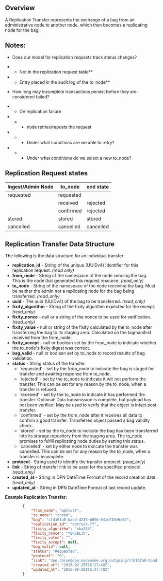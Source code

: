 ## Overview

A Replication Transfer represents the exchange of a bag from an administrative 
node to another node, which then becomes a replicating node for the bag.

## Notes:
* Does our model for replication requests track status changes?  
* + Not in the replication request table**
* + Entry placed in the audit log of the to_node**

* How long may incomplete transactions persist before they are considered failed?
* + On replication failure
* + + node retries/reposts the request
* + + Under what conditions are we able to retry?
* + + Under what conditions do we select a new to_node?

## Replication Request states

| Ingest/Admin Node| to_node | end state |
| --- | --- | --- |
| requested | requested| |
| | received | rejected |
| | confirmed | rejected |
| stored | stored | stored |
| cancelled | cancelled | cancelled |



## Replication Transfer Data Structure

The following is the data structure for an individual transfer:
* **replication_id** - String of the unique (UUIDv4) identifier for this 
   replication request. _(read only)_
* **from_node** - String of the namespace of the node sending the bag.  
   This is the node that generated this request resource. _(read_only)_
* **to_node** - String of the namespace of the node receiving the bag.  Must 
   be neither the admin nor a replicating node for the bag being transferred. _(read_only)_
* **uuid** - The uuid (UUIDv4) of the bag to be transferred. _(read_only)_
* **fixity_algorithm** - String of the fixity algorithm expected for the receipt. _(read_only)_
* **fixity_nonce** - null or a string of the nonce to be used for verification. _(read_only)_
* **fixity_value** - null or string of the fixity calculated by the to_node after transferring 
   the bag to its staging area.  Calculated on the tagmanifest received from 
   the from_node.
* **fixity_accept** - null or boolean set by the from_node to indicate whether the 
   to_node's fixity digest was correct.
* **bag_valid** - null or boolean set by to_node to record results of bag validation. 
* **status** - String status of the transfer.
    * 'requested' - set by the from_node to indicate the bag is staged for transfer 
      and awaiting response from to_node. 
    * 'rejected' - set by the to_node to indicate it will not perform the transfer. This can be set for any reason by the to_node, when a transfer is refused.
    * 'received' - set by the to_node to indicate it has performed the transfer. Optional: Data transmission is complete, but payload has not been verified. May be used to verify that the object is intact post transfer.
    * 'confirmed' - set by the from_node after it receives all data to confirm a 
      good transfer. Transferred object passed a bag validity check.
    * 'stored' - set by the to_node to indicate the bag has been transferred into 
      its storage repository from the staging area.  The to_node promises to fulfill 
      replicating node duties by setting this status.
    * 'cancelled' - set by either node to indicate the transfer was cancelled. This can be set for any reason by the to_node, when a transfer is incomplete.
* **protocol** - String used to identify the transfer protocol. _(read_only)_
* **link** - String of transfer link to be used for the specified protocol. _(read_only)_
* **created_at** - String in DPN DateTime Format of the record creation date. _(read_only)_
* **updated_at** - String in DPN DateTime Format of last record update. 

**Example Replication Transfer:**

```json
        {
            "from_node": "aptrust",
            "to_node": "chron",
            "bag": "cfd167a0-baad-4235-b896-041e710e6c62",
            "replication_id": "aptrust-77",
            "fixity_algorithm": "sha256",
            "fixity_nonce": "YQR5BL1V",
            "fixity_value": "",
            "fixity_accept": null,
            "bag_valid": null,
            "status": "Requested",
            "protocol": "R",
            "link": "dpn.chron@dpn.nodename.org:outgoing/cfd167a0-baad-4235-b896-041e710e6c62.tar",
            "created_at": "2015-02-25T15:27:40Z",
            "updated_at": "2015-02-25T15:27:40Z"
        }
```
